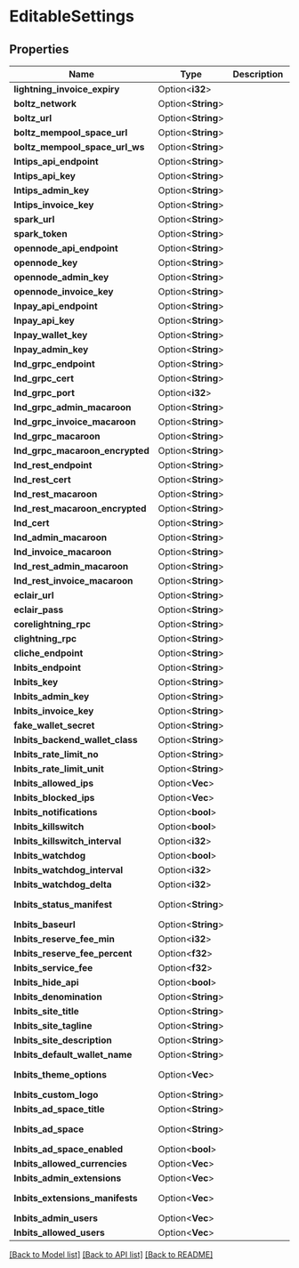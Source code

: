 # EditableSettings

## Properties

Name | Type | Description | Notes
------------ | ------------- | ------------- | -------------
**lightning_invoice_expiry** | Option<**i32**> |  | [optional][default to 600]
**boltz_network** | Option<**String**> |  | [optional][default to main]
**boltz_url** | Option<**String**> |  | [optional][default to https://boltz.exchange/api]
**boltz_mempool_space_url** | Option<**String**> |  | [optional][default to https://mempool.space]
**boltz_mempool_space_url_ws** | Option<**String**> |  | [optional][default to wss://mempool.space]
**lntips_api_endpoint** | Option<**String**> |  | [optional]
**lntips_api_key** | Option<**String**> |  | [optional]
**lntips_admin_key** | Option<**String**> |  | [optional]
**lntips_invoice_key** | Option<**String**> |  | [optional]
**spark_url** | Option<**String**> |  | [optional]
**spark_token** | Option<**String**> |  | [optional]
**opennode_api_endpoint** | Option<**String**> |  | [optional]
**opennode_key** | Option<**String**> |  | [optional]
**opennode_admin_key** | Option<**String**> |  | [optional]
**opennode_invoice_key** | Option<**String**> |  | [optional]
**lnpay_api_endpoint** | Option<**String**> |  | [optional]
**lnpay_api_key** | Option<**String**> |  | [optional]
**lnpay_wallet_key** | Option<**String**> |  | [optional]
**lnpay_admin_key** | Option<**String**> |  | [optional]
**lnd_grpc_endpoint** | Option<**String**> |  | [optional]
**lnd_grpc_cert** | Option<**String**> |  | [optional]
**lnd_grpc_port** | Option<**i32**> |  | [optional]
**lnd_grpc_admin_macaroon** | Option<**String**> |  | [optional]
**lnd_grpc_invoice_macaroon** | Option<**String**> |  | [optional]
**lnd_grpc_macaroon** | Option<**String**> |  | [optional]
**lnd_grpc_macaroon_encrypted** | Option<**String**> |  | [optional]
**lnd_rest_endpoint** | Option<**String**> |  | [optional]
**lnd_rest_cert** | Option<**String**> |  | [optional]
**lnd_rest_macaroon** | Option<**String**> |  | [optional]
**lnd_rest_macaroon_encrypted** | Option<**String**> |  | [optional]
**lnd_cert** | Option<**String**> |  | [optional]
**lnd_admin_macaroon** | Option<**String**> |  | [optional]
**lnd_invoice_macaroon** | Option<**String**> |  | [optional]
**lnd_rest_admin_macaroon** | Option<**String**> |  | [optional]
**lnd_rest_invoice_macaroon** | Option<**String**> |  | [optional]
**eclair_url** | Option<**String**> |  | [optional]
**eclair_pass** | Option<**String**> |  | [optional]
**corelightning_rpc** | Option<**String**> |  | [optional]
**clightning_rpc** | Option<**String**> |  | [optional]
**cliche_endpoint** | Option<**String**> |  | [optional]
**lnbits_endpoint** | Option<**String**> |  | [optional][default to https://legend.lnbits.com]
**lnbits_key** | Option<**String**> |  | [optional]
**lnbits_admin_key** | Option<**String**> |  | [optional]
**lnbits_invoice_key** | Option<**String**> |  | [optional]
**fake_wallet_secret** | Option<**String**> |  | [optional][default to ToTheMoon1]
**lnbits_backend_wallet_class** | Option<**String**> |  | [optional][default to VoidWallet]
**lnbits_rate_limit_no** | Option<**String**> |  | [optional][default to 200]
**lnbits_rate_limit_unit** | Option<**String**> |  | [optional][default to minute]
**lnbits_allowed_ips** | Option<**Vec<String>**> |  | [optional][default to []]
**lnbits_blocked_ips** | Option<**Vec<String>**> |  | [optional][default to []]
**lnbits_notifications** | Option<**bool**> |  | [optional][default to false]
**lnbits_killswitch** | Option<**bool**> |  | [optional][default to false]
**lnbits_killswitch_interval** | Option<**i32**> |  | [optional][default to 60]
**lnbits_watchdog** | Option<**bool**> |  | [optional][default to false]
**lnbits_watchdog_interval** | Option<**i32**> |  | [optional][default to 60]
**lnbits_watchdog_delta** | Option<**i32**> |  | [optional][default to 1000000]
**lnbits_status_manifest** | Option<**String**> |  | [optional][default to https://raw.githubusercontent.com/lnbits/lnbits-status/main/manifest.json]
**lnbits_baseurl** | Option<**String**> |  | [optional][default to http://127.0.0.1:5000/]
**lnbits_reserve_fee_min** | Option<**i32**> |  | [optional][default to 2000]
**lnbits_reserve_fee_percent** | Option<**f32**> |  | [optional][default to 1.0]
**lnbits_service_fee** | Option<**f32**> |  | [optional][default to 0]
**lnbits_hide_api** | Option<**bool**> |  | [optional][default to false]
**lnbits_denomination** | Option<**String**> |  | [optional][default to sats]
**lnbits_site_title** | Option<**String**> |  | [optional][default to LNbits]
**lnbits_site_tagline** | Option<**String**> |  | [optional][default to free and open-source lightning wallet]
**lnbits_site_description** | Option<**String**> |  | [optional]
**lnbits_default_wallet_name** | Option<**String**> |  | [optional][default to LNbits wallet]
**lnbits_theme_options** | Option<**Vec<String>**> |  | [optional][default to ["classic","freedom","mint","salvador","monochrome","autumn","cyber"]]
**lnbits_custom_logo** | Option<**String**> |  | [optional]
**lnbits_ad_space_title** | Option<**String**> |  | [optional][default to Supported by]
**lnbits_ad_space** | Option<**String**> |  | [optional][default to https://shop.lnbits.com/;/static/images/lnbits-shop-light.png;/static/images/lnbits-shop-dark.png]
**lnbits_ad_space_enabled** | Option<**bool**> |  | [optional][default to false]
**lnbits_allowed_currencies** | Option<**Vec<String>**> |  | [optional][default to []]
**lnbits_admin_extensions** | Option<**Vec<String>**> |  | [optional][default to []]
**lnbits_extensions_manifests** | Option<**Vec<String>**> |  | [optional][default to ["https://raw.githubusercontent.com/lnbits/lnbits-extensions/main/extensions.json"]]
**lnbits_admin_users** | Option<**Vec<String>**> |  | [optional][default to []]
**lnbits_allowed_users** | Option<**Vec<String>**> |  | [optional][default to []]

[[Back to Model list]](../README.md#documentation-for-models) [[Back to API list]](../README.md#documentation-for-api-endpoints) [[Back to README]](../README.md)


